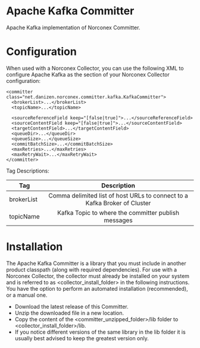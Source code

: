 # Apache Kafka Committer

Apache Kafka implementation of Norconex Committer.

# Configuration

When used with a Norconex Collector, you can use the following XML to configure Apache Kafka as the <committer> section of your Norconex Collector configuration:
  
    <committer class="net.danizen.norconex.committer.kafka.KafkaCommitter">
      <brokerList>...</brokerList>
      <topicName>...</topicName>

      <sourceReferenceField keep="[false|true]">...</sourceReferenceField>
      <sourceContentField keep="[false|true]">...</sourceContentField>
      <targetContentField>...</targetContentField>
      <queueDir>...</queueDir>
      <queueSize>...</queueSize>
      <commitBatchSize>...</commitBatchSize>
      <maxRetries>...</maxRetries>
      <maxRetryWait>...</maxRetryWait>
    </committer>
    
Tag Descriptions:    
    
| Tag           | Description   |
| ------------- |:-------------:|
| brokerList    | Comma delimited list of host URLs to connect to a Kafka Broker of Cluster |
| topicName     | Kafka Topic to where the committer publish messages   |


# Installation

The Apache Kafka Committer is a library that you must include in another product classpath (along with required dependencies). For use with a Norconex Collector, the collector must already be installed on your system and is referred to as <collector_install_folder> in the following instructions. You have the option to perform an automated installation (recommended), or a manual one. 

   * Download the latest release of this Committer.
   * Unzip the downloaded file in a new location.
   * Copy the content of the <committer_unzipped_folder>/lib folder to <collector_install_folder>/lib.
   * If you notice different versions of the same library in the lib folder it is usually best advised to keep the greatest version only.
